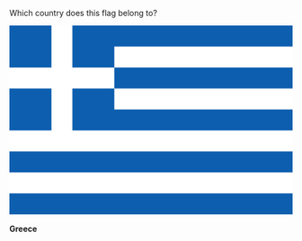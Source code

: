 Which country does this flag belong to?

![Flag of Greece](images/Flag_of_Greece.svg)
<!--question-->
**Greece**